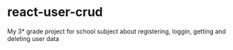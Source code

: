 # react-user-crud
My 3* grade project for school subject about registering, loggin, getting and deleting user data
